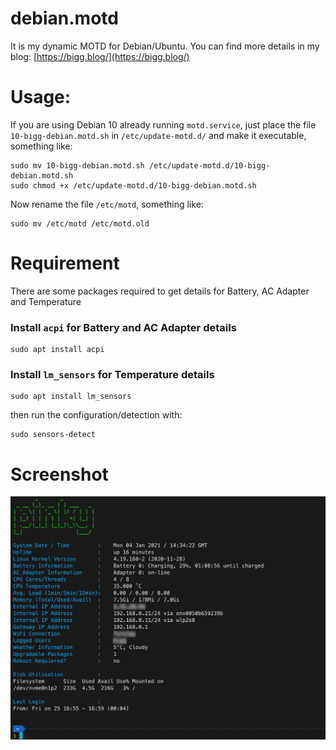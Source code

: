 # debian.motd

It is my dynamic MOTD for Debian/Ubuntu.
You can find more details in my blog: [https://bigg.blog/](https://bigg.blog/)

# Usage:
If you are using Debian 10 already running `motd.service`, just place the file `10-bigg-debian.motd.sh` in `/etc/update-motd.d/` and make it executable, something like:
```
sudo mv 10-bigg-debian.motd.sh /etc/update-motd.d/10-bigg-debian.motd.sh
sudo chmod +x /etc/update-motd.d/10-bigg-debian.motd.sh
```

Now rename the file `/etc/motd`, something like:
```
sudo mv /etc/motd /etc/motd.old
```

# Requirement
There are some packages required to get details for Battery, AC Adapter and Temperature
### Install `acpi` for Battery and AC Adapter details
```
sudo apt install acpi
```

### Install `lm_sensors` for Temperature details
```
sudo apt install lm_sensors
```
then run the configuration/detection with:
```
sudo sensors-detect
```

# Screenshot

![Alt text](Screenshot.jpg "Screenshot")